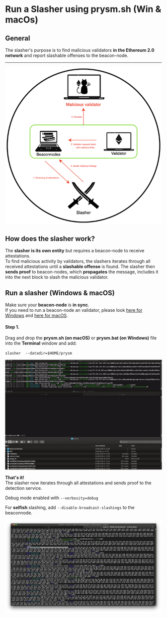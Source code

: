 # Run a Slasher using prysm.sh \(Win & macOs\)

## General

The slasher's purpose is to find malicious validators **in the Ethereum 2.0 network** and report slashable offenses to the beacon-node.  
****

![](../../.gitbook/assets/image%20%2869%29.png)

#### 

## How does the slasher work?

The **slasher is its own entity** but requires a beacon-node to receive attestations.  
To find malicious activity by validators, the slashers iterates through all received attestations until a **slashable offense** is found. The slasher then **sends proof** to beacon-nodes, which **propagates** the message, includes it into the next block to slash the malicious validator.

## Run a slasher \(Windows & macOS\)

Make sure your **beacon-node** is **in sync**.   
If you need to run a beacon-node an validator, please look [here for Windows](https://kb.beaconcha.in/tutorial-eth2-multiclient/prysm-client/windows-prysm/script-beaconnode-and-validator) and [here for macOS](https://kb.beaconcha.in/tutorial-eth2-multiclient/prysm-client/macos-prysm/run-with-macos-using-prysm.sh).  


####  **Step 1.**

Drag and drop the **prysm.sh \(on macOS\)** or **prysm.bat \(on Windows\)** file into the **Terminal** window and add:

`slasher  --datadir=$HOME/prysm`

![](../../.gitbook/assets/slashergif.gif)



**That's it!**  
The slasher now iterates through all attestations and sends proof to the detection service.   
  
Debug mode enabled with `--verbosity=debug`

For **selfish** slashing, add `--disable-broadcast-slashings` to the beaconnode.  


![](../../.gitbook/assets/image%20%2871%29.png)


